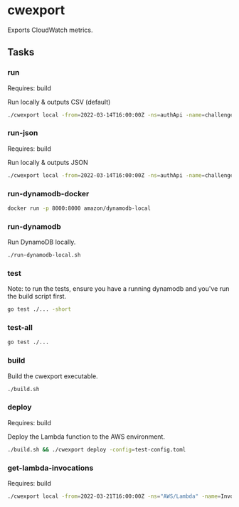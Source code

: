 # cwexport

Exports CloudWatch metrics.

## Tasks

### run

Requires: build

Run locally & outputs CSV (default)

```sh
./cwexport local -from=2022-03-14T16:00:00Z -ns=authApi -name=challengesStarted -stat=Sum -dimension=ServiceName/auth-api-challengePostHandler92AD93BF-thIg6mklFAlF -dimension=ServiceType/AWS::Lambda::Function
```

### run-json

Requires: build

Run locally & outputs JSON

```sh
./cwexport local -from=2022-03-14T16:00:00Z -ns=authApi -name=challengesStarted -stat=Sum -dimension=ServiceName/auth-api-challengePostHandler92AD93BF-thIg6mklFAlF -dimension=ServiceType/AWS::Lambda::Function -format=JSON
```

### run-dynamodb-docker

```sh
docker run -p 8000:8000 amazon/dynamodb-local
```

### run-dynamodb

Run DynamoDB locally.

```sh
./run-dynamodb-local.sh
```

### test

Note: to run the tests, ensure you have a running dynamodb and you've run the build script first.

```sh
go test ./... -short
```

### test-all

```sh
go test ./...
```

### build

Build the cwexport executable.

```sh
./build.sh
```

### deploy

Requires: build

Deploy the Lambda function to the AWS environment.

```sh
./build.sh && ./cwexport deploy -config=test-config.toml
```

### get-lambda-invocations

Requires: build

```sh
./cwexport local -from=2022-03-21T16:00:00Z -ns="AWS/Lambda" -name=Invocations -stat=Sum
```

